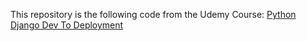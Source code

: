 This repository is the following code from the Udemy Course:
[Python Django Dev To Deployment](https://www.udemy.com/course/python-django-dev-to-deployment/)